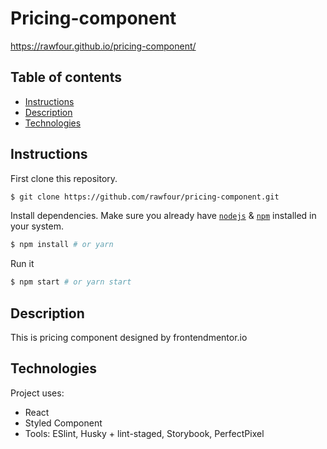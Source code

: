# Pricing-component

https://rawfour.github.io/pricing-component/

## Table of contents
* [Instructions](#Instructions)
* [Description](#Description)
* [Technologies](#Technologies)


## Instructions

First clone this repository.
```bash
$ git clone https://github.com/rawfour/pricing-component.git
```

Install dependencies. Make sure you already have [`nodejs`](https://nodejs.org/en/) & [`npm`](https://www.npmjs.com/) installed in your system.
```bash
$ npm install # or yarn
```

Run it
```bash
$ npm start # or yarn start
```

## Description
This is pricing component designed by frontendmentor.io
 
## Technologies
Project uses:
* React
* Styled Component
* Tools: ESlint, Husky + lint-staged, Storybook, PerfectPixel
